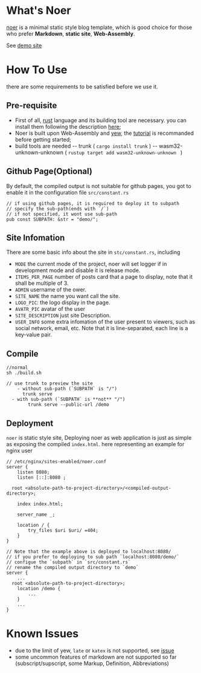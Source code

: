 # What's Noer

[noer](https://github.com/homelyguy/noer) is a minimal static style blog template, which is good choice for those who prefer **Markdown**, **static site**, **Web-Assembly**.

See [demo site](https://homelyguy.github.io/noer/)

# How To Use
there are some requirements to be satisfied before we use it.

## Pre-requisite
- First of all, [rust](https://rust-lang.org) language and its building tool are necessary. you can install them following the description [here](https://www.rust-lang.org/tools/install);
-	Noer is built upon Web-Assembly and [yew](https://yew.rs), the [tutorial](https://yew.rs/docs/tutorial) is recommanded before getting started;
- build tools are needed
 -- trunk ( `cargo install trunk` )
 -- wasm32-unknown-unknown ( `rustup target add wasm32-unknown-unknown ` )


## Github Page(Optional)
By default, the compiled output is not suitable for github pages, you got to enable it in the configuration file `src/constant.rs` 
```
// if using github pages, it is required to deploy it to subpath
// specify the sub-path(ends with `/`)
// if not specified, it wont use sub-path
pub const SUBPATH: &str = "demo/";
```

## Site Infomation
There are some basic info about the site in `stc/constant.rs`, including
- `MODE` the current mode of the project, noer will set logger if in development mode and disable it is release mode.  
- `ITEMS_PER_PAGE` number of posts card that a page to display, note that it shall be multiple of 3.
- `ADMIN` username of the ower.
- `SITE_NAME` the name you want call the site.
- `LOGO_PIC`: the logo display in the page.
- `AVATR_PIC` avatar of the user
- `SITE_DESCRIPTION` just site Description.
- `USER_INFO` some extra infomation of the user present to viewers, such as social network, email, etc. Note that it is line-separated, each line is a key-value pair.

## Compile
```
//normal 
sh ./build.sh

// use trunk to preview the site
	- without sub-path (`SUBPATH` is "/")
	  trunk serve 
  - with sub-path (`SUBPATH` is **not** "/")
		trunk serve --public-url /demo
```

## Deployment
`noer` is static style site, Deploying noer as web application is just as simple as exposing the compiled `index.html`. here representing an example for nginx user
```
// /etc/nginx/sites-enabled/noer.conf
server {
	listen 8080;
	listen [::]:8080 ;

  root <absolute-path-to-project-directory>/<compiled-output-directory>;

	index index.html;

	server_name _;

	location / {
		try_files $uri $uri/ =404;
	}
}

// Note that the example above is deployed to localhost:8080/
// if you prefer to deploying to sub path `localhost:8080/demo/`
// configue the `subpath` in `src/constant.rs` 
// rename the compiled output directory to `demo`
server {
	...
  root <absolute-path-to-project-directory>;
	location /demo {
		...
	}
	...
}
```

# Known Issues
- due to the limit of yew, `late` or `katex` is not supported, see [issue](https://github.com/yewstack/yew/discussions/2446)
- some uncommon features of markdown are not supported so far (subscript/supscript, some Markup, Definition, Abbreviations)
